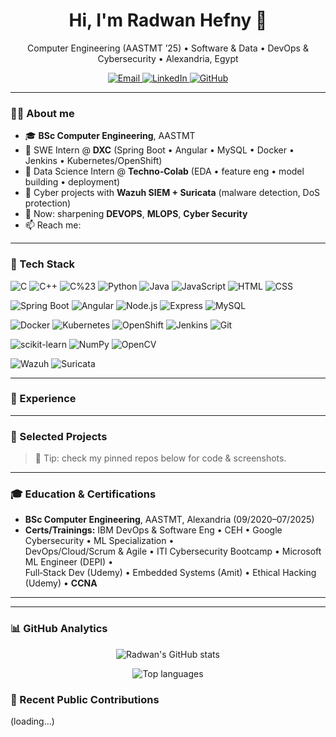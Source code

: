 <!-- Header / Banner -->

<h1 align="center">Hi, I'm Radwan Hefny 👋</h1>
<p align="center">
  Computer Engineering (AASTMT ’25) • Software & Data • DevOps & Cybersecurity • Alexandria, Egypt
</p>

<p align="center">
  <a href="mailto:radwanmoh1624@gmail.com">
    <img alt="Email" src="https://img.shields.io/badge/Email-D14836?logo=gmail&logoColor=white">
  </a>
  <a href="https://www.linkedin.com/in/radwan-moh">
    <img alt="LinkedIn" src="https://img.shields.io/badge/LinkedIn-0A66C2?logo=linkedin&logoColor=white">
  </a>
  <a href="https://github.com/radwan-mohamed">
    <img alt="GitHub" src="https://img.shields.io/badge/GitHub-181717?logo=github&logoColor=white">
  </a>

</p>

---

### 👨‍💻 About me
- 🎓 **BSc Computer Engineering**, AASTMT 
- 💼 SWE Intern @ **DXC** (Spring Boot • Angular • MySQL • Docker • Jenkins • Kubernetes/OpenShift)
- 🧠 Data Science Intern @ **Techno‑Colab** (EDA • feature eng • model building • deployment)
- 🔐 Cyber projects with **Wazuh SIEM + Suricata** (malware detection, DoS protection)
- 🔭 Now: sharpening **DEVOPS**, **MLOPS**, **Cyber Security** 
- 📫 Reach me: 

---

### 🧰 Tech Stack
<!-- Language & Core -->
![C](https://img.shields.io/badge/C-A8B9CC?logo=c&logoColor=white)
![C++](https://img.shields.io/badge/C++-00599C?logo=cplusplus&logoColor=white)
![C%23](https://img.shields.io/badge/C%23-239120?logo=csharp&logoColor=white)
![Python](https://img.shields.io/badge/Python-3776AB?logo=python&logoColor=white)
![Java](https://img.shields.io/badge/Java-007396?logo=openjdk&logoColor=white)
![JavaScript](https://img.shields.io/badge/JavaScript-F7DF1E?logo=javascript&logoColor=black)
![HTML](https://img.shields.io/badge/HTML5-E34F26?logo=html5&logoColor=white)
![CSS](https://img.shields.io/badge/CSS3-1572B6?logo=css3&logoColor=white)

<!-- Backend / Frontend -->
![Spring Boot](https://img.shields.io/badge/Spring%20Boot-6DB33F?logo=springboot&logoColor=white)
![Angular](https://img.shields.io/badge/Angular-DD0031?logo=angular&logoColor=white)
![Node.js](https://img.shields.io/badge/Node.js-339933?logo=node.js&logoColor=white)
![Express](https://img.shields.io/badge/Express-000000?logo=express&logoColor=white)
![MySQL](https://img.shields.io/badge/MySQL-4479A1?logo=mysql&logoColor=white)

<!-- DevOps -->
![Docker](https://img.shields.io/badge/Docker-2496ED?logo=docker&logoColor=white)
![Kubernetes](https://img.shields.io/badge/Kubernetes-326CE5?logo=kubernetes&logoColor=white)
![OpenShift](https://img.shields.io/badge/OpenShift-EE0000?logo=redhatopenshift&logoColor=white)
![Jenkins](https://img.shields.io/badge/Jenkins-D24939?logo=jenkins&logoColor=white)
![Git](https://img.shields.io/badge/Git-F05032?logo=git&logoColor=white)

<!-- Data & CV -->
![scikit-learn](https://img.shields.io/badge/scikit--learn-F7931E?logo=scikitlearn&logoColor=white)
![NumPy](https://img.shields.io/badge/NumPy-013243?logo=numpy&logoColor=white)
![OpenCV](https://img.shields.io/badge/OpenCV-5C3EE8?logo=opencv&logoColor=white)

<!-- Security -->
![Wazuh](https://img.shields.io/badge/Wazuh-1A73E8?logoColor=white)
![Suricata](https://img.shields.io/badge/Suricata-AA0000?logoColor=white)

---

### 🏢 Experience


---

### 🚀 Selected Projects


> 🔖 Tip: check my pinned repos below for code & screenshots.

---

### 🎓 Education & Certifications
- **BSc Computer Engineering**, AASTMT, Alexandria (09/2020–07/2025)
- **Certs/Trainings:** IBM DevOps & Software Eng • CEH • Google Cybersecurity • ML Specialization •  
  DevOps/Cloud/Scrum & Agile • ITI Cybersecurity Bootcamp • Microsoft ML Engineer (DEPI) •  
  Full‑Stack Dev (Udemy) • Embedded Systems (Amit) • Ethical Hacking (Udemy) • **CCNA**

---



---

### 📊 GitHub Analytics

<!-- Auto-switch for dark/light -->
<p align="center">
  <picture>
    <source 
      srcset="https://github-readme-stats.vercel.app/api?username=radwan-mohamed&show_icons=true&rank_icon=github&include_all_commits=true&count_private=true&hide_border=true&cache_seconds=7200&theme=transparent"
      media="(prefers-color-scheme: dark)"
    />
    <source
      srcset="https://github-readme-stats.vercel.app/api?username=radwan-mohamed&show_icons=true&rank_icon=github&include_all_commits=true&count_private=true&hide_border=true&cache_seconds=7200"
      media="(prefers-color-scheme: light), (prefers-color-scheme: no-preference)"
    />
    <img alt="Radwan's GitHub stats" src="https://github-readme-stats.vercel.app/api?username=radwan-mohamed&show_icons=true&rank_icon=github&include_all_commits=true&count_private=true&hide_border=true&cache_seconds=7200" />
  </picture>
</p>

<p align="center">
  <picture>
    <source 
      srcset="https://github-readme-stats.vercel.app/api/top-langs/?username=radwan-mohamed&layout=compact&langs_count=10&hide_border=true&cache_seconds=7200&theme=transparent"
      media="(prefers-color-scheme: dark)"
    />
    <source 
      srcset="https://github-readme-stats.vercel.app/api/top-langs/?username=radwan-mohamed&layout=compact&langs_count=10&hide_border=true&cache_seconds=7200"
      media="(prefers-color-scheme: light), (prefers-color-scheme: no-preference)"
    />
    <img alt="Top languages" src="https://github-readme-stats.vercel.app/api/top-langs/?username=radwan-mohamed&layout=compact&langs_count=10&hide_border=true&cache_seconds=7200" />
  </picture>
</p>




### 🤝 Recent Public Contributions
<!-- START:CONTRIB_CARDS -->
(loading…)
<!-- END:CONTRIB_CARDS -->


